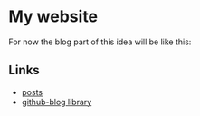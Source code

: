 # My website

For now the blog part of this idea will be like this:

## Links
- [posts](https://github.com/renatorib/posts)
- [github-blog library](https://github.com/renatorib/github-blog)
